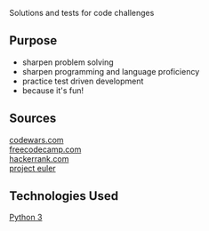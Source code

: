 Solutions and tests for code challenges

## Purpose
- sharpen problem solving
- sharpen programming and language proficiency
- practice test driven development
- because it's fun!

## Sources
[codewars.com](https://www.codewars.com/)
<br/>[freecodecamp.com](https://www.freecodecamp.org/)
<br/>[hackerrank.com](https://www.hackerrank.com/)
<br/>[project euler](https://projecteuler.net/)

## Technologies Used
[Python 3](https://docs.python.org/3/)
<!-- ## Run the Tests
```
git clone git@github.com:msolorio/algorithms.git
cd algorithms
npm install
npm test
``` -->